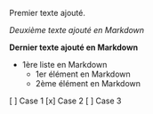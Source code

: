 Premier texte ajouté.

*Deuxième texte ajouté en Markdown*

__Dernier texte ajouté en Markdown__

* 1ère liste en Markdown
  * 1er élément en Markdown
  * 2ème élément en Markdown

[ ] Case 1
[x] Case 2
[ ] Case 3
